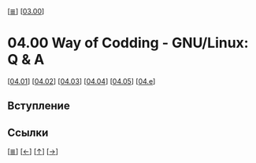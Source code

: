 <!--
File          : 04.qa.md

Created       : Thu 13 Aug 2015 07:06:08
Last Modified : Thu 13 Aug 2015 07:27:19
Maintainer    : sharlatan
-->

\[[≣](../../README_ru.md#Содержание "Содержание")\]
\[[03.00](./03.00.md "Редактор Vim")\]
#  04.00 Way of Codding - GNU/Linux: Q & A #
\[[04.01](./04.01.md "Установка GNU/Linux")\]
\[[04.02](./04.02.md "Консоль")\]
\[[04.03](./04.03.md "SSH")\]
\[[04.04](./04.04.md "tmux")\]
\[[04.05](./04.05.md "regex")\]
\[[04.e](./04.e.md "Задания")\]

## Вступление ##




## Ссылки ##


\[[≣](../../README_ru.md#Содержание "Содержание")\]
\[[←](./04.e.md "Задания")\]
\[[↑](./04.00.md#0400-way-of-codding---gnulinux-q--a "Вверх")\]
\[[→](./05.00.md "Front End")\]
